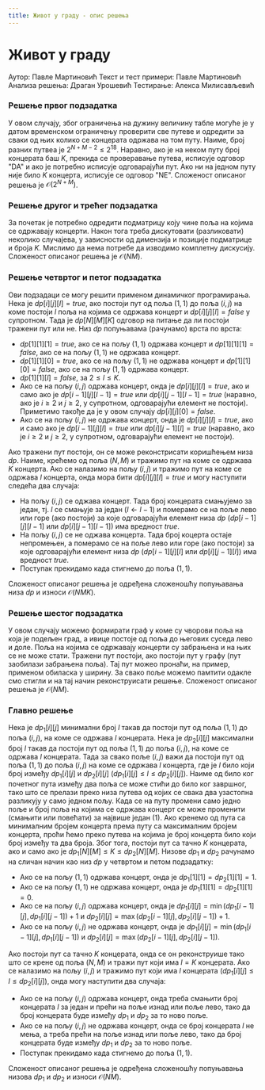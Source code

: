 ```yaml
---
title: Живот у граду - опис решења
---
```


# Живот у граду

Аутор: Павле Мартиновић
Текст и тест примери: Павле Мартиновић
Анализа решења: Драган Урошевић
Тестирање: Алекса Милисављевић


### Решење првог подзадатка
У овом случају, због ограничења на дужину величину табле могуће је у датом временском ограничењу проверити све путеве и одредити за сваки од њих колико се концерата одржава на том путу. Наиме, број разних путвеа је $2^{N+M-2}\leq 2^{18}$. Наравно, ако је на неком путу број концерата баш $K$, прекида се проверавање путева, исписује одговор  "DA" и ако је потребно исписује одговарајући пут. Ако ни на једном путу није било $K$ концерта, исписује се одговор "NE". Сложеност описаног решења је ${\mathcal O}(2^{N+M})$.

### Решење другог и трећег подзадатка
За почетак је потребно одредити подматрицу коју чине поља на којима се одржавају концерти. Након тога треба дискутовати (разликовати) неколико случајева, у зависности од димензија и позиције подматрице и броја $K$. Мислимо да нема потребе да изводимо комплетну дискусију. Сложеност описаног решења је ${\mathcal O}(NM)$.
 

### Решење четвртог и петог подзадатка
Ови подзадаци се могу решити применом динамичког програмирања. Нека је $dp[i][j][l]=true$, ако постоји пут од поља $(1,1)$ до поља $(i,j)$ на коме постоји $l$ поља на којима се одржава концерт и $dp[i][j][l]=false$ у супротном. Тада је $dp[N][M][K]$ одговор на питање да ли постоји тражени пут или не. Низ $dp$ попуњавама (рачунамо) врста по врста:

- $dp[1][1][1]=true$, ако се на пољу $(1,1)$ одржава концерт и $dp[1][1][1]=false$, ако се на пољу $(1,1)$ не одржава концерт.
- $dp[1][1][0]=true$, ако се на пољу $(1,1)$ не одржава концерт и $dp[1][1][0]=false$, ако се на пољу $(1,1)$ одржава концерт.
- $dp[1][1][l]=false$, за $2\leq l \leq K$.
- Ако се на пољу $(i,j)$  одржава концерт, онда је $dp[i][j][l]=true$, ако и само ако је $dp[i-1][j][l-1]=true$ или $dp[i][j-1][l-1]=true$ (наравно, ако је $i \geq 2$ и $j \geq 2$, у супротном, одговарајући елемент не постоји). Приметимо такође да је у овом случају $dp[i][j][0]=false$.
- Ако се на пољу $(i,j)$  не одржава концерт, онда је $dp[i][j][l]=true$, ако и само ако је $dp[i-1][j][l]=true$ или $dp[i][j-1][l]=true$ (наравно, ако је $i \geq 2$ и $j \geq 2$, у супротном, одговарајући елемент не постоји).

Ако тражени пут постоји, он се може реконстрисати коришћењем низа $dp$. Наиме, крећемо од поља $(N,M)$ и тражимо пут на коме се одржава $K$ концерта. Ако се налазимо на пољу $(i,j)$ и тражимо пут на коме се одржава $l$ концерта, онда мора бити $dp[i][j][l]=true$ и могу наступити следећа два случаја:

- На пољу $(i,j)$ се оджава концерт. Тада број концерата смањујемо за један, тј. $l$ се смањује за један ($l \leftarrow l-1$) и померамо се на поље лево или горе (ако постоји) за које одговарајући елемент низа $dp$ ($dp[i-1][j][l-1]$ или $dp[i][j-1][l-1]$) има вредност $true$.
- На пољу $(i,j)$ се не оджава концерта. Тада број коцерта остаје непромењен, а померамо се на поље лево или горе (ако постоји) за које одговарајући елемент низа $dp$ ($dp[i-1][j][l]$ или $dp[i][j-1][l]$) има вредност $true$.
- Поступак прекидамо када стигнемо до поља $(1,1)$.

Сложеност описаног решења је одређена сложеношћу попуњавања низа $dp$ и износи ${\mathcal O}(NMK)$.


### Решење шестог подзадатка

У овом случају можемо формирати граф у коме су чворови поља на која је подељен град, а ивице постоје од поља до његових суседа лево и доле. Поља на којима се одржавају концерти су забрањена и на њих се не може стати. Тражени пут постоји, ако постоји пут у графу (пут заобилази забрањена поља). Тај пут можео пронаћи, на пример, применом обиласка у ширину. За свако поље можемо памтити одакле смо стигли и на тај начин реконструисати решење. Сложеност описаног решења је ${\mathcal O}(NM)$.


### Главно решење

Нека је $dp_1[i][j]$ минимални број $l$ такав да постоји пут од поља $(1,1)$ до поља $(i,j)$, на коме се одржава $l$ концерата. Нека је $dp_2[i][j]$ максимални број $l$ такав да постоји пут од поља $(1,1)$ до поља $(i,j)$, на коме се одржава $l$ концерата. Тада за свако поље $(i,j)$ важи да постоји пут од поља $(1,1)$ до поља $(i,j)$ на коме се одржава $l$ концерта, где је $l$ било који број између $dp_1[i][j]$ и $dp_2[i][j]$  ($dp_1[i][j]\leq l  \leq dp_2[i][j]$). Наиме од било ког почетног пута између два поља се може стићи до било ког завршног, тако што се прелази преко низа путева од којих се свака два узастопна разликују у само једном пољу. Када се на путу промени само једно поље и број поља на којима се одржава концерт се може променити (смањити или повећати) за највише један (1). Ако кренемо од пута са минималним бројем концерта према путу са максималним бројем концерта, проћи ћемо преко путева на којима је број концерта било који број између та два броја. 
Због тога, постоји пут са тачно $K$ концерата, ако и само ако је $dp_1[N][M]\leq K  \leq dp_2[N][M]$.
Низове $dp_1$ и $dp_2$ рачунамо на сличан начин као низ $dp$ у четвртом и петом подзадатку:

- Ако се на пољу $(1,1)$ одржава концерт, онда је $dp_1[1][1]=dp_2[1][1]=1$.
- Ако се на пољу $(1,1)$ не одржава концерт, онда је $dp_1[1][1]=dp_2[1][1]=0$.
- Ако се на пољу $(i,j)$ одржава концерт, онда је $dp_1[i][j]=\min(dp_1[i-1][j],dp_1[i][j-1])+1$ и $dp_2[i][j]=\max(dp_2[i-1][j],dp_2[i][j-1])+1$.
- Ако се на пољу $(i,j)$ не одржава концерт, онда је $dp_1[i][j]=\min(dp_1[i-1][j],dp_1[i][j-1])$ и $dp_2[i][j]=\max(dp_2[i-1][j],dp_2[i][j-1])$.

Ако постоји пут са тачно $K$ концерата, онда се он реконструише тако што се крене од поља $(N,M)$ и тражи пут који има $l=K$ концерата. Ако се налазимо на пољу $(i,j)$ и тражимо пут који има $l$ концерата ($dp_1[i][j]\leq l \leq dp_2[i][j]$), онда могу наступити два случаја:

- Ако се на пољу $(i,j)$ одржава концерт, онда треба смањити број концерата $l$ за један и прећи на поље изнад или поље лево, тако да број концерата буде између $dp_1$ и $dp_2$ за то ново поље.
- Ако се на пољу $(i,j)$ не одржава концерт, онда се број концерата $l$ не мења, а треба прећи на поље изнад или поље лево, тако да број концерата буде између $dp_1$ и $dp_2$ за то ново поље.
- Поступак прекидамо када стигнемо до поља $(1,1)$.

Сложеност описаног решења је одређена сложеношћу попуњавања низова $dp_1$ и $dp_2$ и износи ${\mathcal O}(NM)$.
